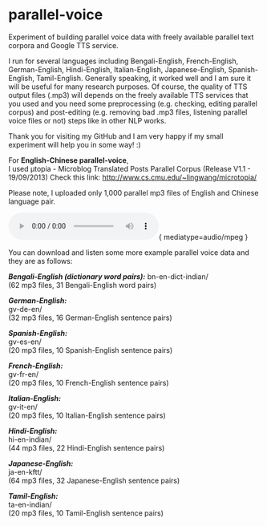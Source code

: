 # parallel-voice

Experiment of building parallel voice data with freely available parallel text corpora and Google TTS service.

I run for several languages including Bengali-English, French-English, German-English, Hindi-English, Italian-English, Japanese-English, Spanish-English, Tamil-English. Generally speaking, it worked well and I am sure it will be useful for many research purposes. Of course, the quality of TTS output files (.mp3) will depends on the freely available TTS services that you used and you need some preprocessing (e.g. checking, editing parallel corpus) and post-editing (e.g. removing bad .mp3 files, listening parallel voice files or not) steps like in other NLP works.  

Thank you for visiting my GitHub and I am very happy if my small experiment will help you in some way! :)

For **English-Chinese parallel-voice**,  
I used μtopia - Microblog Translated Posts Parallel Corpus (Release V1.1 - 19/09/2013)
Check this link: http://www.cs.cmu.edu/~lingwang/microtopia/

Please note, I uploaded only 1,000 parallel mp3 files of English and Chinese language pair.

![ test ]( https://github.com/ye-kyaw-thu/parallel-voice/blob/master/zh-mp3/data.cn-en.s-ln-1.mp3 ){ mediatype=audio/mpeg }

You can download and listen some more example parallel voice data and they are as follows:

***Bengali-English (dictionary word pairs):***
bn-en-dict-indian/  
(62 mp3 files, 31 Bengali-English word pairs)  

***German-English:***  
gv-de-en/  
(32 mp3 files, 16 German-English sentence pairs)    

***Spanish-English:***  
gv-es-en/  
(20 mp3 files, 10 Spanish-English sentence pairs)  

***French-English:***  
gv-fr-en/  
(20 mp3 files, 10 French-English sentence pairs)  

***Italian-English:***  
gv-it-en/  
(20 mp3 files, 10 Italian-English sentence pairs)  

***Hindi-English:***  
hi-en-indian/  
(44 mp3 files, 22 Hindi-English sentence pairs)  

***Japanese-English:***  
ja-en-kftt/  
(64 mp3 files, 32 Japanese-English sentence pairs)  

***Tamil-English:***  
ta-en-indian/  
(20 mp3 files, 10 Tamil-English sentence pairs)  

